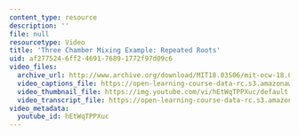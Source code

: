 ```yaml
---
content_type: resource
description: ''
file: null
resourcetype: Video
title: 'Three Chamber Mixing Example: Repeated Roots'
uid: af277524-6ff2-4691-7689-1772f97d09c6
video_files:
  archive_url: http://www.archive.org/download/MIT18.03S06/mit-ocw-18.03-lec26-18apr2003-220k_512kb.mp4
  video_captions_file: https://open-learning-course-data-rc.s3.amazonaws.com/18-03sc-differential-equations-fall-2011/19fe92e4e6fa5b5cb5446015c88ce978_hEtWqTPPXuc.vtt
  video_thumbnail_file: https://img.youtube.com/vi/hEtWqTPPXuc/default.jpg
  video_transcript_file: https://open-learning-course-data-rc.s3.amazonaws.com/18-03sc-differential-equations-fall-2011/ea82cc0404b924fdcdb6863f1882f8e4_hEtWqTPPXuc.pdf
video_metadata:
  youtube_id: hEtWqTPPXuc
---
```

